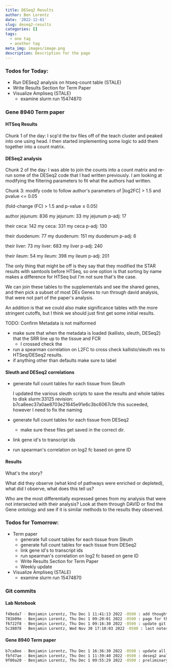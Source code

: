 ```yaml
---
title: DESeq2 Results
author: Ben Lorentz
date: '2022-12-01'
slug: deseq2-results
categories: []
tags:
  - one tag
  - another tag
meta_img: images/image.png
description: Description for the page
---
```


### Todos for Today:

- Run DESeq2 analysis on htseq-count table (STALE)
- Write Results Section for Term Paper
- Visualize Ampliseq (STALE)
  - examine slurm run 15474870

### Gene 8940 Term paper

#### HTSeq Results

Chunk 1 of the day: I scp'd the tsv files off of the teach cluster and peaked into one using head. I then started implementing some logic to add them together into a count matrix.


#### DESeq2 analysis

Chunk 2 of the day: I was able to join the counts into a count matrix and re-run some of the DESeq2 code that I had written previously. I am looking at modifying the filtering parameters to fit what the authors had written.

Chunk 3: modify code to follow author's parameters of |log2FC| > 1.5 and pvalue <= 0.05

(fold-change (FC) > 1.5 and p-value ≤ 0.05) 

author jejunum: 836 
my jejunum: 33
my jejunum p-adj: 17

their ceca: 142
my ceca: 331
my ceca p-adj: 130

their duodenum: 77
my duodenum: 151
my duodenum p-adj: 6

their liver:  73
my liver: 683
my liver p-adj: 240

their ileum: 54
my ileum: 398
my ileum p-adj: 201

The only thing that might be off is they say that they modified the STAR results with samtools before HTSeq, so one option is that sorting by name makes a difference for HTSeq but I'm not sure that's the case.

We can join these tables to the supplementals and see the shared genes, and then pick a subset of most DEs Genes to run through david analysis, that were not part of the paper's analysis.

An addition is that we could also make significance tables with the more stringent cutoffs, but I think we should just first get some initial results. 

TODO: Confirm Metadata is not malformed
- make sure that when the metadata is loaded (kallisto, sleuth, DESeq2) that the SRR line up to the tissue and FCR
  - I crossed check the 
- run a spearman correlation on L2FC to cross check kallisto/sleuth res to HTSeq/DESeq2 results.
- if anything other than defaults make sure to label

#### Sleuth and DESeq2 correlations

- generate full count tables for each tissue from Sleuth

  I updated the various sleuth scripts to save the results and whole tables to disk
  slurm:33125
  revision: b7ca8eec37a0ae8703e21645e91e6c3bc6067cfe
  this suceeded, however I need to fix the naming
  
- generate full count tables for each tissue from DESeq2
  - make sure these files get saved in the correct dir.
  
- link gene id's to transcript ids
- run spearman's correlation on log2 fc based on gene ID


#### Results

What's the story?

What did they observe (what kind of pathways were enriched or depleted), what did I observe, what does this tell us?

Who are the most differentially expressed genes from my analysis that were not intersected with their analysis? Look at them through DAVID or find the Gene ontology and see if it is similar methods to the results they observed. 


### Todos for Tomorrow:

- Term paper
  - generate full count tables for each tissue from Sleuth
  - generate full count tables for each tissue from DESeq2
  - link gene id's to transcript ids
  - run spearman's correlation on log2 fc based on gene ID
  - Write Results Section for Term Paper
  - Weekly update
- Visualize Ampliseq (STALE)
  - examine slurm run 15474870
  
  
### Git commits

#### Lab Notebook

```bash
f49eda7 - Benjamin Lorentz, Thu Dec 1 11:41:13 2022 -0500 : add thoughts and results comparing other authors work and mine
781b09e - Benjamin Lorentz, Thu Dec 1 09:20:01 2022 -0500 : page for thursday
f6722f8 - Benjamin Lorentz, Thu Dec 1 09:16:30 2022 -0500 : update git ignore
5c38078 - Benjamin Lorentz, Wed Nov 30 17:10:03 2022 -0500 : last notes about work for Wednesday
```

#### Gene 8940 Term paper

```bash
b7ca8ee - Benjamin Lorentz, Thu Dec 1 16:36:30 2022 -0500 : update all sleuth wt to save full table to disk
fbfd7ae - Benjamin Lorentz, Thu Dec 1 11:39:40 2022 -0500 : deseq2 analysis with researchers parameters
9f80a20 - Benjamin Lorentz, Thu Dec 1 09:55:29 2022 -0500 : preliminary logic to make a count matrix
```